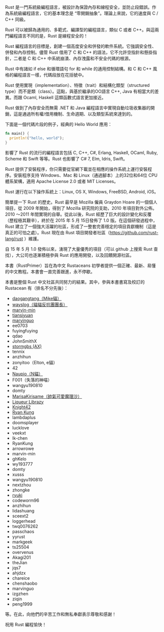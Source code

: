 Rust 是一門系統級編程語言，被設計為保證內存和線程安全，並防止段錯誤。作為系統級編程語言，它的基本理念是 “零開銷抽象”。理論上來說，它的速度與 C / C++ 同級。

Rust 可以被歸為通用的、多範式、編譯型的編程語言，類似 C 或者 C++。與這兩門編程語言不同的是，Rust 是線程安全的！

Rust 編程語言的目標是，創建一個高度安全和併發的軟件系統。它強調安全性、併發和內存控制。儘管 Rust 借用了 C 和 C++ 的語法，它不允許空指針和懸掛指針，二者是 C 和 C++ 中系統崩潰、內存洩露和不安全代碼的根源。

Rust 中有諸如 if else 和循環語句 for 和 while 的通用控制結構。和 C 和 C++ 風格的編程語言一樣，代碼段放在花括號中。

Rust 使用實現（implementation）、特徵（trait）和結構化類型（structured type）而不是類（class）。這點，與基於繼承的OO語言 C++, Java 有相當大的差異。而跟 Ocaml, Haskell 這類函數式語言更加接近。

Rust 做到了內存安全而無需 .NET 和 Java 編程語言中實現自動垃圾收集器的開銷，這是通過所有權/借用機制、生命週期、以及類型系統來達到的。

下面是一個代碼片段的例子，經典的 Hello World 應用：

``` rust
fn main() {
  println!("hello, world");
}
```

影響了 Rust 的流行的編程語言包括 C, C++, C#, Erlang, Haskell, OCaml, Ruby, Scheme 和 Swift 等等。Rust 也影響了 C# 7, Elm, Idris, Swift。

Rust 提供了安裝程序，你只需要從官網下載並在相應的操作系統上運行安裝程序。安裝程序支持 Windows、Mac 和 Linux（通過腳本）上的32位和64位 CPU 體系架構，適用 Apache License 2.0 或者 MIT Licenses。

Rust 運行在以下操作系統上：Linux, OS X, Windows, FreeBSD, Android, iOS。

簡單提一下 Rust 的歷史。Rust 最早是 Mozilla 僱員 Graydon Hoare 的一個個人項目，從 2009 年開始，得到了 Mozilla 研究院的支助，2010 年項目對外公佈。2010 ～2011 年間實現的自舉。從此以後，Rust 經歷了巨大的設計變化和反覆（歷程極其艱辛），終於在 2015 年 5 月 15日發佈了 1.0 版。在這個研發過程中，Rust 建立了一個強大活躍的社區，形成了一整套完善穩定的項目貢獻機制（這是真正的可怕之處）。Rust 現在由 Rust 項目開發者社區（https://github.com/rust-lang/rust ）維護。

自 15 年 5 月 1.0 發佈以來，湧現了大量優秀的項目（可以 github 上搜索 Rust 查找），大公司也逐漸積極參與 Rust 的應用開發，以及回饋開源社區。

本書（RustPrimer）旨在為中文 Rustaceans 初學者提供一個正確、最新、易懂的中文教程。本書會一直完善跟進，永不停歇。

本書是整個 Rust 中文社區共同努力的結果。其中，參與本書書寫及校訂的 Rustacean 有（排名不分先後）：

- [daogangtang（Mike貓）](https://github.com/daogangtang)
- [wayslog（貓貓反抗團團長）](https://github.com/wayslog)
- [marvin-min](https://github.com/marvin-min)
- [tiansiyuan](https://github.com/tiansiyuan)
- [marvinguo](https://github.com/marvinguo)
- ee0703
- fuyingfuying
- qdao
- JohnSmithX
- [stormgbs (AX) ](https://github.com/stormgbs)
- tennix
- anzhihun
- zonyitoo（Elton, e貓）
- 42
- [Naupio（N貓）](https://github.com/Naupio)
- F001（失落的神喵）
- wangyu190810
- domty
- [MarisaKirisame（帥氣可愛魔理沙）](https://github.com/MarisaKirisame)
- [Liqueur Librazy](https://github.com/Librazy)
- [Knight42](https://github.com/knight42)
- [Ryan Kung](https://github.com/ryankung)
- lambdaplus
- doomsplayer
- lucklove
- veekxt
- lk-chen
- RyanKung
- arrowrowe
- marvin-min
- ghKelo
- wy193777
- domty
- xusss
- wangyu190810
- nextzhou
- zhongke
- [ryuki](https://github.com/3442853561)
- codeworm96
- anzhihun
- lidashuang
- sceext2
- loggerhead
- twq0076262
- passchaos
- yyrust
- markgeek
- ts25504
- overvenus
- Akagi201
- theJian
- jqs7
- ahjdzx
- chareice
- chenshaobo
- marvinguo
- izgzhen
- ziqin
- peng1999

等。在此，向他們的辛苦工作和無私奉獻表示尊敬和感謝！

祝用 Rust 編程愉快！
